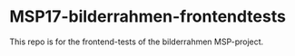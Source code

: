 # MSP17-bilderrahmen-frontendtests
This repo is for the frontend-tests of the bilderrahmen MSP-project.

